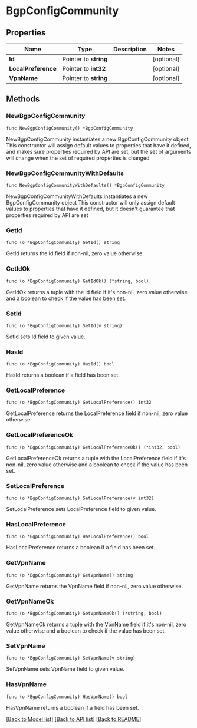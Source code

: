 # BgpConfigCommunity

## Properties

Name | Type | Description | Notes
------------ | ------------- | ------------- | -------------
**Id** | Pointer to **string** |  | [optional] 
**LocalPreference** | Pointer to **int32** |  | [optional] 
**VpnName** | Pointer to **string** |  | [optional] 

## Methods

### NewBgpConfigCommunity

`func NewBgpConfigCommunity() *BgpConfigCommunity`

NewBgpConfigCommunity instantiates a new BgpConfigCommunity object
This constructor will assign default values to properties that have it defined,
and makes sure properties required by API are set, but the set of arguments
will change when the set of required properties is changed

### NewBgpConfigCommunityWithDefaults

`func NewBgpConfigCommunityWithDefaults() *BgpConfigCommunity`

NewBgpConfigCommunityWithDefaults instantiates a new BgpConfigCommunity object
This constructor will only assign default values to properties that have it defined,
but it doesn't guarantee that properties required by API are set

### GetId

`func (o *BgpConfigCommunity) GetId() string`

GetId returns the Id field if non-nil, zero value otherwise.

### GetIdOk

`func (o *BgpConfigCommunity) GetIdOk() (*string, bool)`

GetIdOk returns a tuple with the Id field if it's non-nil, zero value otherwise
and a boolean to check if the value has been set.

### SetId

`func (o *BgpConfigCommunity) SetId(v string)`

SetId sets Id field to given value.

### HasId

`func (o *BgpConfigCommunity) HasId() bool`

HasId returns a boolean if a field has been set.

### GetLocalPreference

`func (o *BgpConfigCommunity) GetLocalPreference() int32`

GetLocalPreference returns the LocalPreference field if non-nil, zero value otherwise.

### GetLocalPreferenceOk

`func (o *BgpConfigCommunity) GetLocalPreferenceOk() (*int32, bool)`

GetLocalPreferenceOk returns a tuple with the LocalPreference field if it's non-nil, zero value otherwise
and a boolean to check if the value has been set.

### SetLocalPreference

`func (o *BgpConfigCommunity) SetLocalPreference(v int32)`

SetLocalPreference sets LocalPreference field to given value.

### HasLocalPreference

`func (o *BgpConfigCommunity) HasLocalPreference() bool`

HasLocalPreference returns a boolean if a field has been set.

### GetVpnName

`func (o *BgpConfigCommunity) GetVpnName() string`

GetVpnName returns the VpnName field if non-nil, zero value otherwise.

### GetVpnNameOk

`func (o *BgpConfigCommunity) GetVpnNameOk() (*string, bool)`

GetVpnNameOk returns a tuple with the VpnName field if it's non-nil, zero value otherwise
and a boolean to check if the value has been set.

### SetVpnName

`func (o *BgpConfigCommunity) SetVpnName(v string)`

SetVpnName sets VpnName field to given value.

### HasVpnName

`func (o *BgpConfigCommunity) HasVpnName() bool`

HasVpnName returns a boolean if a field has been set.


[[Back to Model list]](../README.md#documentation-for-models) [[Back to API list]](../README.md#documentation-for-api-endpoints) [[Back to README]](../README.md)


